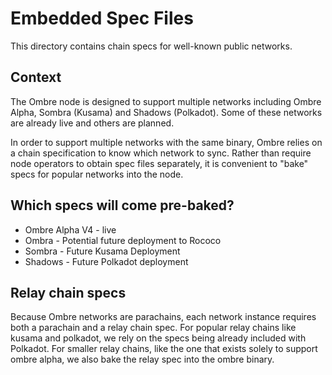 # Embedded Spec Files

This directory contains chain specs for well-known public networks.

## Context

The Ombre node is designed to support multiple networks including Ombre Alpha, Sombra
(Kusama) and Shadows (Polkadot). Some of these networks are already live and others are planned.

In order to support multiple networks with the same binary, Ombre relies on a chain specification
to know which network to sync. Rather than require node operators to obtain spec files separately,
it is convenient to "bake" specs for popular networks into the node.

## Which specs will come pre-baked?

- Ombre Alpha V4 - live
- Ombra - Potential future deployment to Rococo
- Sombra - Future Kusama Deployment
- Shadows - Future Polkadot deployment

## Relay chain specs

Because Ombre networks are parachains, each network instance requires both a parachain and a
relay chain spec. For popular relay chains like kusama and polkadot, we rely on the specs being
already included with Polkadot. For smaller relay chains, like the one that exists solely to support
ombre alpha, we also bake the relay spec into the ombre binary.
